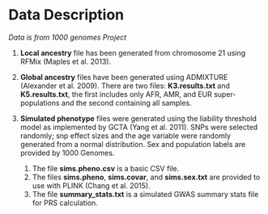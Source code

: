 # Data Description
_Data is from 1000 genomes Project_

1. **Local ancestry** file has been generated from chromosome 21 using RFMix (Maples et al. 2013).

2. **Global ancestry** files have been generated using ADMIXTURE (Alexander et al. 2009). There are two files: **K3.results.txt** and **K5.results.txt**, the first includes only AFR, AMR, and EUR super-populations and the second containing all samples. 

3. **Simulated phenotype** files were generated using the liability threshold model as implemented by GCTA (Yang et al. 2011). SNPs were selected randomly; snp effect sizes and the age variable were randomly generated from a normal distribution. Sex and population labels are provided by 1000 Genomes. 
   1. The file **sims.pheno.csv** is a basic CSV file.
   2. The files **sims.pheno**, **sims.covar**, and **sims.sex.txt** are provided to use with PLINK (Chang et al. 2015).
   3. The file **summary_stats.txt** is a simulated GWAS summary stats file for PRS calculation.  
